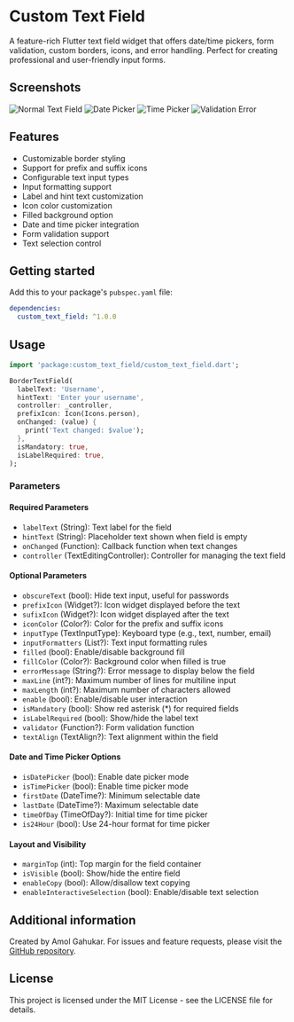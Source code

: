 <!--
This README describes the package. If you publish this package to pub.dev,
this README's contents appear on the landing page for your package.

For information about how to write a good package README, see the guide for
[writing package pages](https://dart.dev/tools/pub/writing-package-pages).

For general information about developing packages, see the Dart guide for
[creating packages](https://dart.dev/guides/libraries/create-packages)
and the Flutter guide for
[developing packages and plugins](https://flutter.dev/to/develop-packages).
-->

# Custom Text Field

A feature-rich Flutter text field widget that offers date/time pickers, form validation, custom borders, icons, and error handling. Perfect for creating professional and user-friendly input forms.

## Screenshots

![Normal Text Field](screenshots/normal_field.png)
![Date Picker](screenshots/date_picker.png)
![Time Picker](screenshots/time_picker.png)
![Validation Error](screenshots/validation.png)

## Features

- Customizable border styling
- Support for prefix and suffix icons
- Configurable text input types
- Input formatting support
- Label and hint text customization
- Icon color customization
- Filled background option
- Date and time picker integration
- Form validation support
- Text selection control

## Getting started

Add this to your package's `pubspec.yaml` file:

```yaml
dependencies:
  custom_text_field: ^1.0.0
```

## Usage

```dart
import 'package:custom_text_field/custom_text_field.dart';

BorderTextField(
  labelText: 'Username',
  hintText: 'Enter your username',
  controller: _controller,
  prefixIcon: Icon(Icons.person),
  onChanged: (value) {
    print('Text changed: $value');
  },
  isMandatory: true,
  isLabelRequired: true,
);
```

### Parameters

#### Required Parameters
- `labelText` (String): Text label for the field
- `hintText` (String): Placeholder text shown when field is empty
- `onChanged` (Function): Callback function when text changes
- `controller` (TextEditingController): Controller for managing the text field

#### Optional Parameters
- `obscureText` (bool): Hide text input, useful for passwords
- `prefixIcon` (Widget?): Icon widget displayed before the text
- `sufixIcon` (Widget?): Icon widget displayed after the text
- `iconColor` (Color?): Color for the prefix and suffix icons
- `inputType` (TextInputType): Keyboard type (e.g., text, number, email)
- `inputFormatters` (List<TextInputFormatter>?): Text input formatting rules
- `filled` (bool): Enable/disable background fill
- `fillColor` (Color?): Background color when filled is true
- `errorMessage` (String?): Error message to display below the field
- `maxLine` (int?): Maximum number of lines for multiline input
- `maxLength` (int?): Maximum number of characters allowed
- `enable` (bool): Enable/disable user interaction
- `isMandatory` (bool): Show red asterisk (*) for required fields
- `isLabelRequired` (bool): Show/hide the label text
- `validator` (Function?): Form validation function
- `textAlign` (TextAlign?): Text alignment within the field

#### Date and Time Picker Options
- `isDatePicker` (bool): Enable date picker mode
- `isTimePicker` (bool): Enable time picker mode
- `firstDate` (DateTime?): Minimum selectable date
- `lastDate` (DateTime?): Maximum selectable date
- `timeOfDay` (TimeOfDay?): Initial time for time picker
- `is24Hour` (bool): Use 24-hour format for time picker

#### Layout and Visibility
- `marginTop` (int): Top margin for the field container
- `isVisible` (bool): Show/hide the entire field
- `enableCopy` (bool): Allow/disallow text copying
- `enableInteractiveSelection` (bool): Enable/disable text selection

## Additional information

Created by Amol Gahukar. For issues and feature requests, please visit the [GitHub repository](https://github.com/amolgahukar10/custom_text_field).

## License

This project is licensed under the MIT License - see the LICENSE file for details.
